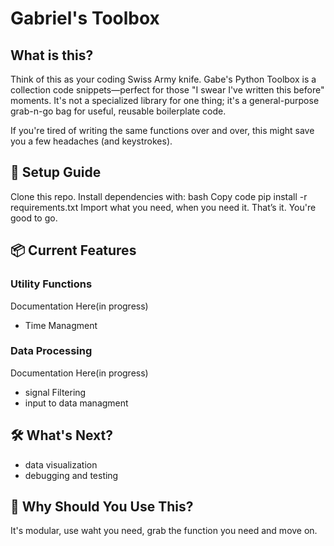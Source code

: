 # Gabriel's Toolbox 
## What is this?
Think of this as your coding Swiss Army knife. Gabe's Python Toolbox is a collection code snippets—perfect for those "I swear I've written this before" moments. It's not a specialized library for one thing; it's a general-purpose grab-n-go bag for useful, reusable boilerplate code.

If you're tired of writing the same functions over and over, this might save you a few headaches (and keystrokes).

## 🔧 Setup Guide
Clone this repo.
Install dependencies with:
bash
Copy code
pip install -r requirements.txt
Import what you need, when you need it.
That’s it. You're good to go.

## 📦 Current Features

### Utility Functions
Documentation Here(in progress)
- Time Managment

### Data Processing
Documentation Here(in progress)
- signal Filtering
- input to data managment

## 🛠️ What's Next?
- data visualization
- debugging and testing

## 🚀 Why Should You Use This?
It's modular, use waht you need, grab the function you need and move on.
